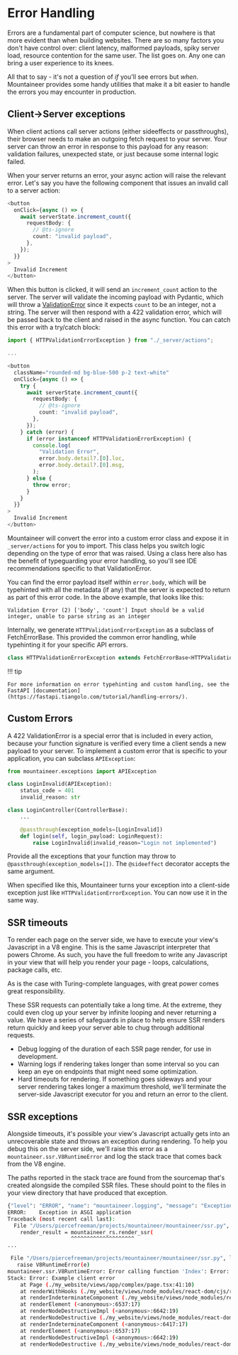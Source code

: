 # Error Handling

Errors are a fundamental part of computer science, but nowhere is that more evident than when building websites. There are so many factors you don't have control over: client latency, malformed payloads, spiky server load, resource contention for the same user. The list goes on. Any one can bring a user experience to its knees.

All that to say - it's not a question of _if_ you'll see errors but _when_. Mountaineer provides some handy utilities that make it a bit easier to handle the errors you may encounter in production.

## Client->Server exceptions

When client actions call server actions (either sideeffects or passthroughs), their browser needs to make an outgoing fetch request to your server. Your server can throw an error in response to this payload for any reason: validation failures, unexpected state, or just because some internal logic failed.

When your server returns an error, your async action will raise the relevant error. Let's say you have the following component that issues an invalid call to a server action:

```typescript
<button
  onClick={async () => {
    await serverState.increment_count({
      requestBody: {
        // @ts-ignore
        count: "invalid payload",
      },
    });
  }}
>
  Invalid Increment
</button>
```

When this button is clicked, it will send an `increment_count` action to the server. The server will validate the incoming payload with Pydantic, which will throw a [ValidationError](https://docs.pydantic.dev/latest/errors/validation_errors/) since it expects `count` to be an integer, not a string. The server will then respond with a 422 validation error, which will be passed back to the client and raised in the async function. You can catch this error with a try/catch block:

```typescript
import { HTTPValidationErrorException } from "./_server/actions";

...

<button
  className="rounded-md bg-blue-500 p-2 text-white"
  onClick={async () => {
    try {
      await serverState.increment_count({
        requestBody: {
          // @ts-ignore
          count: "invalid payload",
        },
      });
    } catch (error) {
      if (error instanceof HTTPValidationErrorException) {
        console.log(
          "Validation Error",
          error.body.detail?.[0].loc,
          error.body.detail?.[0].msg,
        );
      } else {
        throw error;
      }
    }
  }}
>
  Invalid Increment
</button>
```

Mountaineer will convert the error into a custom error class and expose it in `_server/actions` for you to import. This class helps you switch logic depending on the type of error that was raised. Using a class here also has the benefit of typeguarding your error handling, so you'll see IDE recommendations specific to that ValidationError.

You can find the error payload itself within `error.body`, which will be typehinted with all the metadata (if any) that the server is expected to return as part of this error code. In the above example, that looks like this:

```
Validation Error (2) ['body', 'count'] Input should be a valid integer, unable to parse string as an integer
```

Internally, we generate `HTTPValidationErrorException` as a subclass of FetchErrorBase. This provided the common error handling, while typehinting it for your specific API errors.

```typescript title="_server/actions.ts"
class HTTPValidationErrorException extends FetchErrorBase<HTTPValidationError> {}
```

!!! tip

    For more information on error typehinting and custom handling, see the FastAPI [documentation](https://fastapi.tiangolo.com/tutorial/handling-errors/).

## Custom Errors

A 422 ValidationError is a special error that is included in every action, because your function signature is verified every time a client sends a new payload to your server. To implement a custom error that is specific to your application, you can subclass `APIException`:

```python
from mountaineer.exceptions import APIException

class LoginInvalid(APIException):
    status_code = 401
    invalid_reason: str

class LoginController(ControllerBase):
    ...

    @passthrough(exception_models=[LoginInvalid])
    def login(self, login_payload: LoginRequest):
        raise LoginInvalid(invalid_reason="Login not implemented")
```

Provide all the exceptions that your function may throw to `@passthrough(exception_models=[])`. The `@sideeffect` decorator accepts the same argument.

When specified like this, Mountaineer turns your exception into a client-side exception just like `HTTPValidationErrorException`. You can now use it in the same way.

## SSR timeouts

To render each page on the server side, we have to execute your view's Javascript in a V8 engine. This is the same Javascript interpreter that powers Chrome. As such, you have the full freedom to write any Javascript in your view that will help you render your page - loops, calculations, package calls, etc.

As is the case with Turing-complete languages, with great power comes great responsibility.

These SSR requests can potentially take a long time. At the extreme, they could even clog up your server by infinite looping and never returning a value. We have a series of safeguards in place to help ensure SSR renders return quickly and keep your server able to chug through additional requests.

- Debug logging of the duration of each SSR page render, for use in development.
- Warning logs if rendering takes longer than some interval so you can keep an eye on endpoints that might need some optimization.
- Hard timeouts for rendering. If something goes sideways and your server rendering takes longer a maximum threshold, we'll terminate the server-side Javascript executor for you and return an error to the client.

## SSR exceptions

Alongside timeouts, it's possible your view's Javascript actually gets into an unrecoverable state and throws an exception during rendering. To help you debug this on the server side, we'll raise this error as a `mountaineer.ssr.V8RuntimeError` and log the stack trace that comes back from the V8 engine.

The paths reported in the stack trace are found from the sourcemap that's created alongside the compiled SSR files. These should point to the files in your view directory that have produced that exception.

```bash
{"level": "ERROR", "name": "mountaineer.logging", "message": "Exception encountered in ComplexController rendering"}
ERROR:    Exception in ASGI application
Traceback (most recent call last):
  File "/Users/piercefreeman/projects/mountaineer/mountaineer/ssr.py", line 37, in render_ssr
    render_result = mountaineer_rs.render_ssr(
                    ^^^^^^^^^^^^^^^^^^^^
...

 File "/Users/piercefreeman/projects/mountaineer/mountaineer/ssr.py", line 43, in render_ssr
   raise V8RuntimeError(e)
mountaineer.ssr.V8RuntimeError: Error calling function 'Index': Error: Example client error
Stack: Error: Example client error
    at Page (./my_website/views/app/complex/page.tsx:41:10)
    at renderWithHooks (./my_website/views/node_modules/react-dom/cjs/react-dom-server-legacy.browser.development.js:5660:15)
    at renderIndeterminateComponent (./my_website/views/node_modules/react-dom/cjs/react-dom-server-legacy.browser.development.js:5733:14)
    at renderElement (<anonymous>:6537:17)
    at renderNodeDestructiveImpl (<anonymous>:6642:19)
    at renderNodeDestructive (./my_website/views/node_modules/react-dom/cjs/react-dom-server-legacy.browser.development.js:6078:13)
    at renderIndeterminateComponent (<anonymous>:6417:17)
    at renderElement (<anonymous>:6537:17)
    at renderNodeDestructiveImpl (<anonymous>:6642:19)
    at renderNodeDestructive (./my_website/views/node_modules/react-dom/cjs/react-dom-server-legacy.browser.development.js:6078:13)
```
